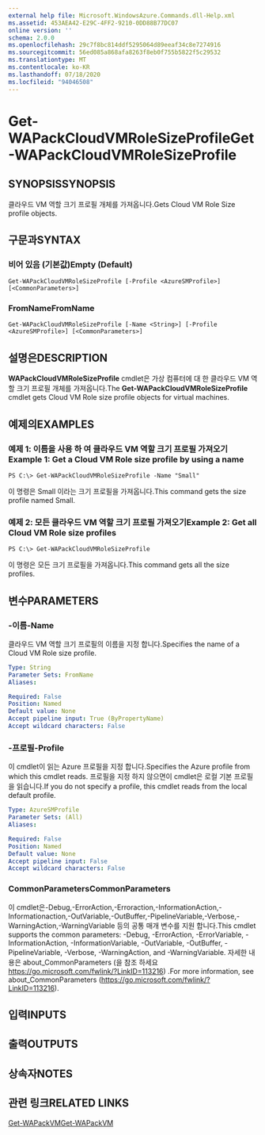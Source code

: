 ```yaml
---
external help file: Microsoft.WindowsAzure.Commands.dll-Help.xml
ms.assetid: 453AEA42-E29C-4FF2-9210-0DD88B77DC07
online version: ''
schema: 2.0.0
ms.openlocfilehash: 29c7f8bc814ddf5295064d89eeaf34c8e7274916
ms.sourcegitcommit: 56ed085a868afa8263f8eb0f755b5822f5c29532
ms.translationtype: MT
ms.contentlocale: ko-KR
ms.lasthandoff: 07/18/2020
ms.locfileid: "94046508"
---
```

# <span data-ttu-id="0a1e0-101">Get-WAPackCloudVMRoleSizeProfile</span><span class="sxs-lookup"><span data-stu-id="0a1e0-101">Get-WAPackCloudVMRoleSizeProfile</span></span>

## <span data-ttu-id="0a1e0-102">SYNOPSIS</span><span class="sxs-lookup"><span data-stu-id="0a1e0-102">SYNOPSIS</span></span>
<span data-ttu-id="0a1e0-103">클라우드 VM 역할 크기 프로필 개체를 가져옵니다.</span><span class="sxs-lookup"><span data-stu-id="0a1e0-103">Gets Cloud VM Role Size profile objects.</span></span>

## <span data-ttu-id="0a1e0-104">구문과</span><span class="sxs-lookup"><span data-stu-id="0a1e0-104">SYNTAX</span></span>

### <span data-ttu-id="0a1e0-105">비어 있음 (기본값)</span><span class="sxs-lookup"><span data-stu-id="0a1e0-105">Empty (Default)</span></span>
```
Get-WAPackCloudVMRoleSizeProfile [-Profile <AzureSMProfile>] [<CommonParameters>]
```

### <span data-ttu-id="0a1e0-106">FromName</span><span class="sxs-lookup"><span data-stu-id="0a1e0-106">FromName</span></span>
```
Get-WAPackCloudVMRoleSizeProfile [-Name <String>] [-Profile <AzureSMProfile>] [<CommonParameters>]
```

## <span data-ttu-id="0a1e0-107">설명은</span><span class="sxs-lookup"><span data-stu-id="0a1e0-107">DESCRIPTION</span></span>
<span data-ttu-id="0a1e0-108">**WAPackCloudVMRoleSizeProfile** cmdlet은 가상 컴퓨터에 대 한 클라우드 VM 역할 크기 프로필 개체를 가져옵니다.</span><span class="sxs-lookup"><span data-stu-id="0a1e0-108">The **Get-WAPackCloudVMRoleSizeProfile** cmdlet gets Cloud VM Role size profile objects for virtual machines.</span></span>

## <span data-ttu-id="0a1e0-109">예제의</span><span class="sxs-lookup"><span data-stu-id="0a1e0-109">EXAMPLES</span></span>

### <span data-ttu-id="0a1e0-110">예제 1: 이름을 사용 하 여 클라우드 VM 역할 크기 프로필 가져오기</span><span class="sxs-lookup"><span data-stu-id="0a1e0-110">Example 1: Get a Cloud VM Role size profile by using a name</span></span>
```
PS C:\> Get-WAPackCloudVMRoleSizeProfile -Name "Small"
```

<span data-ttu-id="0a1e0-111">이 명령은 Small 이라는 크기 프로필을 가져옵니다.</span><span class="sxs-lookup"><span data-stu-id="0a1e0-111">This command gets the size profile named Small.</span></span>

### <span data-ttu-id="0a1e0-112">예제 2: 모든 클라우드 VM 역할 크기 프로필 가져오기</span><span class="sxs-lookup"><span data-stu-id="0a1e0-112">Example 2: Get all Cloud VM Role size profiles</span></span>
```
PS C:\> Get-WAPackCloudVMRoleSizeProfile
```

<span data-ttu-id="0a1e0-113">이 명령은 모든 크기 프로필을 가져옵니다.</span><span class="sxs-lookup"><span data-stu-id="0a1e0-113">This command gets all the size profiles.</span></span>

## <span data-ttu-id="0a1e0-114">변수</span><span class="sxs-lookup"><span data-stu-id="0a1e0-114">PARAMETERS</span></span>

### <span data-ttu-id="0a1e0-115">-이름</span><span class="sxs-lookup"><span data-stu-id="0a1e0-115">-Name</span></span>
<span data-ttu-id="0a1e0-116">클라우드 VM 역할 크기 프로필의 이름을 지정 합니다.</span><span class="sxs-lookup"><span data-stu-id="0a1e0-116">Specifies the name of a Cloud VM Role size profile.</span></span>

```yaml
Type: String
Parameter Sets: FromName
Aliases: 

Required: False
Position: Named
Default value: None
Accept pipeline input: True (ByPropertyName)
Accept wildcard characters: False
```

### <span data-ttu-id="0a1e0-117">-프로필</span><span class="sxs-lookup"><span data-stu-id="0a1e0-117">-Profile</span></span>
<span data-ttu-id="0a1e0-118">이 cmdlet이 읽는 Azure 프로필을 지정 합니다.</span><span class="sxs-lookup"><span data-stu-id="0a1e0-118">Specifies the Azure profile from which this cmdlet reads.</span></span>
<span data-ttu-id="0a1e0-119">프로필을 지정 하지 않으면이 cmdlet은 로컬 기본 프로필을 읽습니다.</span><span class="sxs-lookup"><span data-stu-id="0a1e0-119">If you do not specify a profile, this cmdlet reads from the local default profile.</span></span>

```yaml
Type: AzureSMProfile
Parameter Sets: (All)
Aliases: 

Required: False
Position: Named
Default value: None
Accept pipeline input: False
Accept wildcard characters: False
```

### <span data-ttu-id="0a1e0-120">CommonParameters</span><span class="sxs-lookup"><span data-stu-id="0a1e0-120">CommonParameters</span></span>
<span data-ttu-id="0a1e0-121">이 cmdlet은-Debug,-ErrorAction,-Erroraction,-InformationAction,-Informationaction,-OutVariable,-OutBuffer,-PipelineVariable,-Verbose,-WarningAction,-WarningVariable 등의 공통 매개 변수를 지원 합니다.</span><span class="sxs-lookup"><span data-stu-id="0a1e0-121">This cmdlet supports the common parameters: -Debug, -ErrorAction, -ErrorVariable, -InformationAction, -InformationVariable, -OutVariable, -OutBuffer, -PipelineVariable, -Verbose, -WarningAction, and -WarningVariable.</span></span> <span data-ttu-id="0a1e0-122">자세한 내용은 about_CommonParameters (을 참조 하세요 https://go.microsoft.com/fwlink/?LinkID=113216) .</span><span class="sxs-lookup"><span data-stu-id="0a1e0-122">For more information, see about_CommonParameters (https://go.microsoft.com/fwlink/?LinkID=113216).</span></span>

## <span data-ttu-id="0a1e0-123">입력</span><span class="sxs-lookup"><span data-stu-id="0a1e0-123">INPUTS</span></span>

## <span data-ttu-id="0a1e0-124">출력</span><span class="sxs-lookup"><span data-stu-id="0a1e0-124">OUTPUTS</span></span>

## <span data-ttu-id="0a1e0-125">상속자</span><span class="sxs-lookup"><span data-stu-id="0a1e0-125">NOTES</span></span>

## <span data-ttu-id="0a1e0-126">관련 링크</span><span class="sxs-lookup"><span data-stu-id="0a1e0-126">RELATED LINKS</span></span>

[<span data-ttu-id="0a1e0-127">Get-WAPackVM</span><span class="sxs-lookup"><span data-stu-id="0a1e0-127">Get-WAPackVM</span></span>](./Get-WAPackVM.md)


